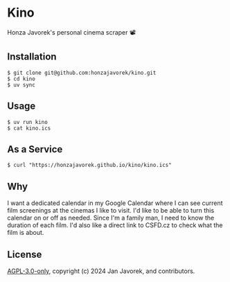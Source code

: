 # Kino

Honza Javorek's personal cinema scraper 📽️

## Installation

```
$ git clone git@github.com:honzajavorek/kino.git
$ cd kino
$ uv sync
```

## Usage

```
$ uv run kino
$ cat kino.ics
```

## As a Service

```
$ curl "https://honzajavorek.github.io/kino/kino.ics"
```

## Why

I want a dedicated calendar in my Google Calendar where I can see current film screenings at the cinemas I like to visit. I'd like to be able to turn this calendar on or off as needed. Since I'm a family man, I need to know the duration of each film. I'd also like a direct link to CSFD.cz to check what the film is about.

## License

[AGPL-3.0-only](LICENSE), copyright (c) 2024 Jan Javorek, and contributors.
